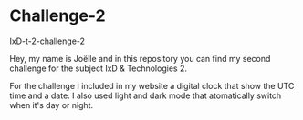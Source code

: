 # Challenge-2
IxD-t-2-challenge-2

Hey, my name is Joëlle and in this repository you can find my second challenge for the subject IxD & Technologies 2. 

For the challenge I included in my website a digital clock that show the UTC time and a date. I also used light and 
dark mode that atomatically switch when it's day or night. 

